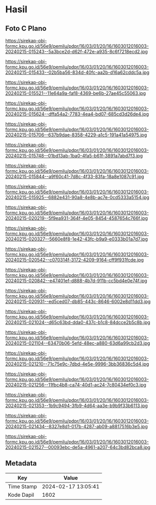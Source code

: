 # Hasil

## Foto C Plano

https://sirekap-obj-formc.kpu.go.id/56e9/pemilu/pdpr/16/03/01/20/16/1603012016003-20240215-015243--5a3bce2d-d62f-472e-a935-8c6f7218ecd2.jpg

https://sirekap-obj-formc.kpu.go.id/56e9/pemilu/pdpr/16/03/01/20/16/1603012016003-20240215-015433--02b5ba56-834d-40fc-aa2b-d16a62cddc5a.jpg

https://sirekap-obj-formc.kpu.go.id/56e9/pemilu/pdpr/16/03/01/20/16/1603012016003-20240215-015521--11e64a9a-faf8-4369-be6b-27ae45c55063.jpg

https://sirekap-obj-formc.kpu.go.id/56e9/pemilu/pdpr/16/03/01/20/16/1603012016003-20240215-015624--dffa54a2-7783-4ea4-bd07-685cd3d26de4.jpg

https://sirekap-obj-formc.kpu.go.id/56e9/pemilu/pdpr/16/03/01/20/16/1603012016003-20240215-015706--637b9dae-8358-4229-a1c5-191a41a54975.jpg

https://sirekap-obj-formc.kpu.go.id/56e9/pemilu/pdpr/16/03/01/20/16/1603012016003-20240215-015748--01bd13ab-1ba0-4fa5-b61f-3891a7abd7f3.jpg

https://sirekap-obj-formc.kpu.go.id/56e9/pemilu/pdpr/16/03/01/20/16/1603012016003-20240215-015844--a9f60c41-7d8c-4f33-83fa-18a8e1087c91.jpg

https://sirekap-obj-formc.kpu.go.id/56e9/pemilu/pdpr/16/03/01/20/16/1603012016003-20240215-015925--6882e431-90a8-4e8b-ac7e-0cd5333a5154.jpg

https://sirekap-obj-formc.kpu.go.id/56e9/pemilu/pdpr/16/03/01/20/16/1603012016003-20240215-020219--5f9ea931-364f-4e05-8454-4587654c766f.jpg

https://sirekap-obj-formc.kpu.go.id/56e9/pemilu/pdpr/16/03/01/20/16/1603012016003-20240215-020327--5660e8f8-1e42-43fc-b9a9-e0333b01a7d7.jpg

https://sirekap-obj-formc.kpu.go.id/56e9/pemilu/pdpr/16/03/01/20/16/1603012016003-20240215-020542--c070314f-3172-4209-9164-cff9f931fcde.jpg

https://sirekap-obj-formc.kpu.go.id/56e9/pemilu/pdpr/16/03/01/20/16/1603012016003-20240215-020842--e47401ef-d888-4b7d-911b-cc5bd4e0e74f.jpg

https://sirekap-obj-formc.kpu.go.id/56e9/pemilu/pdpr/16/03/01/20/16/1603012016003-20240215-020931--ed5ced07-db85-443c-8646-6002e8d11dd3.jpg

https://sirekap-obj-formc.kpu.go.id/56e9/pemilu/pdpr/16/03/01/20/16/1603012016003-20240215-021024--d65c63bd-dda0-437c-b1c8-84dcce2b5c8b.jpg

https://sirekap-obj-formc.kpu.go.id/56e9/pemilu/pdpr/16/03/01/20/16/1603012016003-20240215-021104--63470b06-5efd-48ec-a880-63d6a99cb2d3.jpg

https://sirekap-obj-formc.kpu.go.id/56e9/pemilu/pdpr/16/03/01/20/16/1603012016003-20240215-021210--71c75e9c-7dbd-4e5e-9996-3bb36836c5d4.jpg

https://sirekap-obj-formc.kpu.go.id/56e9/pemilu/pdpr/16/03/01/20/16/1603012016003-20240215-021256--11fbc4b8-ca74-40d1-ac24-7c80434ef0c3.jpg

https://sirekap-obj-formc.kpu.go.id/56e9/pemilu/pdpr/16/03/01/20/16/1603012016003-20240215-021353--1b9c9494-3fb9-4d64-aa3e-b9b9f33b6113.jpg

https://sirekap-obj-formc.kpu.go.id/56e9/pemilu/pdpr/16/03/01/20/16/1603012016003-20240215-021434--8327e8d1-017b-4287-ab09-a8817516b3e5.jpg

https://sirekap-obj-formc.kpu.go.id/56e9/pemilu/pdpr/16/03/01/20/16/1603012016003-20240215-021527--00093ebc-de5a-4961-a207-64c3bd82bca8.jpg


## Metadata

| Key        | Value               |
| ---------- | ------------------- |
| Time Stamp | 2024-02-17 13:05:41 |
| Kode Dapil | 1602                |




